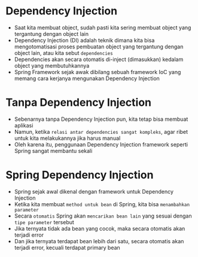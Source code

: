 # Dependency Injection

- Saat kita membuat object, sudah pasti kita sering membuat object yang tergantung dengan object lain
- Dependency Injection (DI) adalah teknik dimana kita bisa mengotomatisasi proses pembuatan object yang tergantung dengan object lain, atau kita sebut `dependencies`
- Dependencies akan secara otomatis di-inject (dimasukkan) kedalam object yang membutuhkannya
- Spring Framework sejak awak dibilang sebuah framework IoC yang memang cara kerjanya mengunakan Dependency Injection

# Tanpa Dependency Injection

- Sebenarnya tanpa Dependency Injection pun, kita tetap bisa membuat aplikasi
- Namun, ketika `relasi antar dependencies sangat kompleks`, agar ribet untuk kita melakukannya jika harus manual
- Oleh karena itu, penggunaan Dependency Injection framework seperti Spring sangat membantu sekali

# Spring Dependency Injection

- Spring sejak awal dikenal dengan framework untuk Dependency Injection
- Ketika kita membuat `method untuk bean` di Spring, kita bisa `menambahkan parameter`
- Secara `otomatis` Spring akan `mencarikan bean lain` yang sesuai dengan `tipe parameter` tersebut
- Jika ternyata tidak ada bean yang cocok, maka secara otomatis akan terjadi error
- Dan jika ternyata terdapat bean lebih dari satu, secara otomatis akan terjadi error, kecuali terdapat primary bean